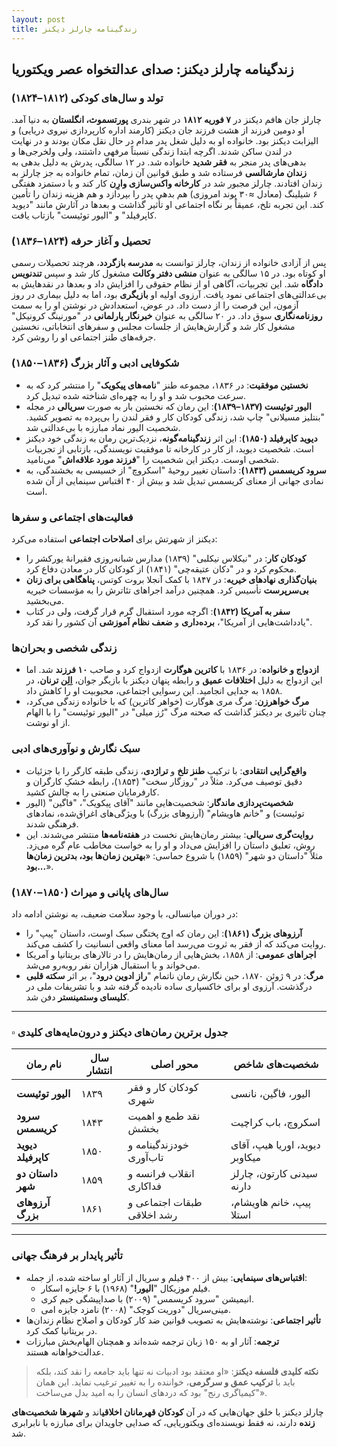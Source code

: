 ```yaml
---
layout: post
title: زندگینامه چارلز دیکنز
---
```


## زندگینامه چارلز دیکنز: صدای عدالتخواه عصر ویکتوریا

### تولد و سال‌های کودکی (۱۸۱۲–۱۸۲۴)
چارلز جان هافم دیکنز در **۷ فوریه ۱۸۱۲** در شهر بندری **پورتسموث، انگلستان** به دنیا آمد. او دومین فرزند از هشت فرزند جان دیکنز (کارمند اداره کارپردازی نیروی دریایی) و الیزابت دیکنز بود. خانواده او به دلیل شغل پدر مدام در حال نقل مکان بودند و در نهایت در لندن ساکن شدند. اگرچه ابتدا زندگی نسبتاً مرفهی داشتند، ولی ولخرجی‌ها و بدهی‌های پدر منجر به **فقر شدید** خانواده شد. در ۱۲ سالگی، پدرش به دلیل بدهی به **زندان مارشالسی** فرستاده شد و طبق قوانین آن زمان، تمام خانواده به جز چارلز به زندان افتادند. چارلز مجبور شد در **کارخانه واکس‌سازی وارِن** کار کند و با دستمزد هفتگی ۶ شیلینگ (معادل ≈۳۰ پوند امروزی) هم بدهی پدر را بپردازد و هم هزینه زندان را تأمین کند. این تجربه تلخ، عمیقاً بر نگاه اجتماعی او تأثیر گذاشت و بعدها در آثارش مانند "دیوید کاپرفیلد" و "الیور توئیست" بازتاب یافت.

### تحصیل و آغاز حرفه (۱۸۲۴–۱۸۳۶)
پس از آزادی خانواده از زندان، چارلز توانست به **مدرسه بازگردد**، هرچند تحصیلات رسمی او کوتاه بود. در ۱۵ سالگی به عنوان **منشی دفتر وکالت** مشغول کار شد و سپس **تندنویس دادگاه** شد. این تجربیات، آگاهی او از نظام حقوقی را افزایش داد و بعدها در نقدهایش به بی‌عدالتی‌های اجتماعی نمود یافت. آرزوی اولیه او **بازیگری** بود، اما به دلیل بیماری در روز آزمون، این فرصت را از دست داد. در عوض، استعدادش در نوشتن او را به سمت **روزنامه‌نگاری** سوق داد. در ۲۰ سالگی به عنوان **خبرنگار پارلمانی** در "مورنینگ کرونیکل" مشغول کار شد و گزارش‌هایش از جلسات مجلس و سفرهای انتخاباتی، نخستین جرقه‌های طنز اجتماعی او را روشن کرد.

### شکوفایی ادبی و آثار بزرگ (۱۸۳۶–۱۸۵۰)
- **نخستین موفقیت**: در ۱۸۳۶، مجموعه طنز "**نامه‌های پیکویک**" را منتشر کرد که به سرعت محبوب شد و او را به چهره‌ای شناخته شده تبدیل کرد.
- **الیور توئیست (۱۸۳۷–۱۸۳۹)**: این رمان که نخستین بار به صورت **سریالی** در مجله "بنتلیز مسیلانی" چاپ شد، زندگی کودکان کار و فقر لندن را بی‌پرده به تصویر کشید. شخصیت الیور نماد مبارزه با بی‌عدالتی شد.
- **دیوید کاپرفیلد (۱۸۵۰)**: این اثر **زندگینامه‌گونه**، نزدیک‌ترین رمان به زندگی خود دیکنز است. شخصیت دیوید، از کار در کارخانه تا موفقیت نویسندگی، بازتابی از تجربیات شخصی اوست. دیکنز این شخصیت را "**فرزند مورد علاقه‌اش**" می‌نامید.
- **سرود کریسمس (۱۸۴۳)**: داستان تغییر روحیهٔ "اسکروچ" از خسیسی به بخشندگی، به نمادی جهانی از معنای کریسمس تبدیل شد و بیش از ۴۰ اقتباس سینمایی از آن شده است.

### فعالیت‌های اجتماعی و سفرها
دیکنز از شهرتش برای **اصلاحات اجتماعی** استفاده می‌کرد:
- **کودکان کار**: در "نیکلاس نیکلبی" (۱۸۳۹) مدارس شبانه‌روزی فقیرانهٔ یورکشر را محکوم کرد و در "دکان عتیقه‌چی" (۱۸۴۱) از کودکان کار در معادن دفاع کرد.
- **بنیان‌گذاری نهادهای خیریه**: در ۱۸۴۷ با کمک آنجلا بروت کوتس، **پناهگاهی برای زنان بی‌سرپرست** تأسیس کرد. همچنین درآمد اجراهای تئاترش را به مؤسسات خیریه می‌بخشید.
- **سفر به آمریکا (۱۸۴۲)**: اگرچه مورد استقبال گرم قرار گرفت، ولی در کتاب "یادداشت‌هایی از آمریکا"، **برده‌داری** و **ضعف نظام آموزشی** آن کشور را نقد کرد.

### زندگی شخصی و بحران‌ها
- **ازدواج و خانواده**: در ۱۸۳۶ با **کاترین هوگارت** ازدواج کرد و صاحب **۱۰ فرزند** شد. اما این ازدواج به دلیل **اختلافات عمیق** و رابطه پنهان دیکنز با بازیگر جوان، **اِلِن ترنان**، در ۱۸۵۸ به جدایی انجامید. این رسوایی اجتماعی، محبوبیت او را کاهش داد.
- **مرگ خواهرزن**: مرگ مری هوگارت (خواهر کاترین) که با خانواده زندگی می‌کرد، چنان تاثیری بر دیکنز گذاشت که صحنه مرگ "رُز میلی" در "الیور توئیست" را با الهام از او نوشت.

### سبک نگارش و نوآوری‌های ادبی
- **واقع‌گرایی انتقادی**: با ترکیب **طنز تلخ** و **تراژدی**، زندگی طبقه کارگر را با جزئیات دقیق توصیف می‌کرد. مثلاً در "روزگار سخت" (۱۸۵۴)، رابطه خشکِ کارگران و کارفرمایان صنعتی را به چالش کشید.
- **شخصیت‌پردازی ماندگار**: شخصیت‌هایی مانند "آقای پیکویک"، "فاگین" (الیور توئیست) و "خانم هاویشام" (آرزوهای بزرگ) با ویژگی‌های اغراق‌شده، نمادهای فرهنگی شدند.
- **روایت‌گری سریالی**: بیشتر رمان‌هایش نخست در **هفته‌نامه‌ها** منتشر می‌شدند. این روش، تعلیق داستان را افزایش می‌داد و او را به خواست مخاطب عام گره می‌زد. مثلاً "داستان دو شهر" (۱۸۵۹) با شروع حماسی: «**بهترین زمان‌ها بود، بدترین زمان‌ها بود...**».

### سال‌های پایانی و میراث (۱۸۵۰–۱۸۷۰)
در دوران میانسالی، با وجود سلامت ضعیف، به نوشتن ادامه داد:
- **آرزوهای بزرگ (۱۸۶۱)**: این رمان که اوج پختگی سبک اوست، داستان "پیپ" را روایت می‌کند که از فقر به ثروت می‌رسد اما معنای واقعی انسانیت را کشف می‌کند.
- **اجراهای عمومی**: از ۱۸۵۸، بخش‌هایی از رمان‌هایش را در تالارهای بریتانیا و آمریکا می‌خواند و با استقبال هزاران نفر روبه‌رو می‌شد.
- **مرگ**: در ۹ ژوئن ۱۸۷۰، حین نگارش رمان ناتمام "**راز ادوین درود**"، بر اثر **سکته قلبی** درگذشت. آرزوی او برای خاکسپاری ساده نادیده گرفته شد و با تشریفات ملی در **کلیسای وستمینستر** دفن شد.

---

### ▫️ جدول برترین رمان‌های دیکنز و درون‌مایه‌های کلیدی
| نام رمان | سال انتشار | محور اصلی | شخصیت‌های شاخص |
|----------|------------|----------|----------------|
| **الیور توئیست** | ۱۸۳۹ | کودکان کار و فقر شهری | الیور، فاگین، نانسی | 
| **سرود کریسمس** | ۱۸۴۳ | نقد طمع و اهمیت بخشش | اسکروچ، باب کراچیت | 
| **دیوید کاپرفیلد** | ۱۸۵۰ | خودزندگینامه و تاب‌آوری | دیوید، اوریا هیپ، آقای میکاوبر | 
| **داستان دو شهر** | ۱۸۵۹ | انقلاب فرانسه و فداکاری | سیدنی کارتون، چارلز دارنه | 
| **آرزوهای بزرگ** | ۱۸۶۱ | طبقات اجتماعی و رشد اخلاقی | پیپ، خانم هاویشام، استلا | 

---

### تأثیر پایدار بر فرهنگ جهانی
- **اقتباس‌های سینمایی**: بیش از ۴۰۰ فیلم و سریال از آثار او ساخته شده، از جمله:  
  - فیلم موزیکال "**الیور!**" (۱۹۶۸) با ۶ جایزه اسکار.  
  - انیمیشن "سرود کریسمس" (۲۰۰۹) با صداپیشگی جیم کری.  
  - مینی‌سریال "دوریت کوچک" (۲۰۰۸) نامزد جایزه امی.  
- **تأثیر اجتماعی**: نوشته‌هایش به تصویب قوانین ضد کار کودکان و اصلاح نظام زندان‌ها در بریتانیا کمک کرد.  
- **ترجمه**: آثار او به ۱۵۰ زبان ترجمه شده‌اند و همچنان الهام‌بخش مبارزات عدالت‌خواهانه هستند.

> **نکته کلیدی فلسفه دیکنز**: «او معتقد بود ادبیات نه تنها باید جامعه را نقد کند، بلکه باید با **ترکیب عمق و سرگرمی**، خواننده را به تغییر ترغیب نماید. این همان "کیمیاگری رنج" بود که دردهای انسان را به امید بدل می‌ساخت».

چارلز دیکنز با خلق جهان‌هایی که در آن **کودکان قهرمانان اخلاقی**اند و **شهرها شخصیت‌های زنده** دارند، نه فقط نویسنده‌ای ویکتوریایی، که صدایی جاویدان برای مبارزه با نابرابری شد.
